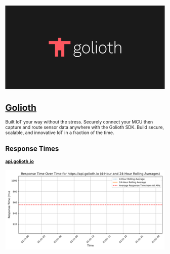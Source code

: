 [![Visit Golioth](imagePreview.jpg)](https://golioth.io)

# [Golioth](https://golioth.io)

Built IoT your way without the stress. Securely connect your MCU then capture and route sensor data anywhere with the Golioth SDK. Build secure, scalable, and innovative IoT in a fraction of the time.

## Response Times

#### [api.golioth.io](https://api.golioth.io)

![api.golioth.io](response-time-charts/6170692e676f6c696f74682e696f.svg)
